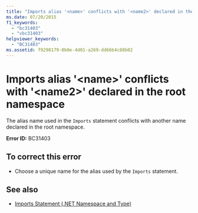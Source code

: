 ```yaml
---
title: "Imports alias '<name>' conflicts with '<name2>' declared in the root namespace"
ms.date: 07/20/2015
f1_keywords: 
  - "bc31403"
  - "vbc31403"
helpviewer_keywords: 
  - "BC31403"
ms.assetid: f9298179-0b0e-4d01-a269-dd66b4c88b02
---
```

# Imports alias '\<name>' conflicts with '\<name2>' declared in the root namespace
The alias name used in the `Imports` statement conflicts with another name declared in the root namespace.  
  
 **Error ID:** BC31403  
  
## To correct this error  
  
- Choose a unique name for the alias used by the `Imports` statement.  
  
## See also

- [Imports Statement (.NET Namespace and Type)](../language-reference/statements/imports-statement-net-namespace-and-type.md)
